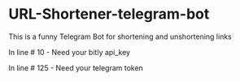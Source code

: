 # URL-Shortener-telegram-bot

This is a funny Telegram Bot for shortening and unshortening links

In line # 10 - Need your bitly api_key

In line # 125 - Need your telegram token
